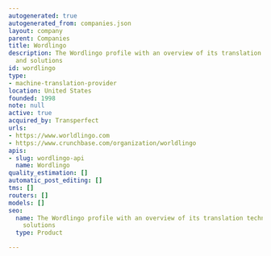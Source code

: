 ```yaml
---
autogenerated: true
autogenerated_from: companies.json
layout: company
parent: Companies
title: Wordlingo
description: The Wordlingo profile with an overview of its translation technologies
  and solutions
id: wordlingo
type:
- machine-translation-provider
location: United States
founded: 1998
note: null
active: true
acquired_by: Transperfect
urls:
- https://www.worldlingo.com
- https://www.crunchbase.com/organization/worldlingo
apis:
- slug: wordlingo-api
  name: Wordlingo
quality_estimation: []
automatic_post_editing: []
tms: []
routers: []
models: []
seo:
  name: The Wordlingo profile with an overview of its translation technologies and
    solutions
  type: Product

---
```


